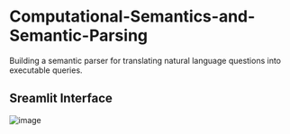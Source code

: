# Computational-Semantics-and-Semantic-Parsing
Building a semantic parser for translating natural language questions into executable queries.

## Sreamlit Interface
![image](https://github.com/user-attachments/assets/b5ac330f-a0b2-4805-a504-38309e8b7afa)
